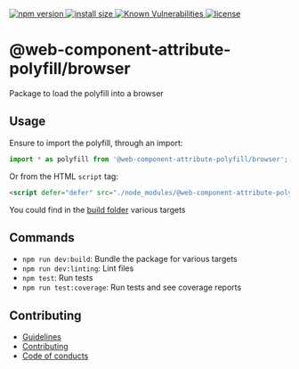 <p>
    <a href="https://www.npmjs.com/package/@web-component-attribute-polyfill/browser">
    <img src="https://img.shields.io/npm/v/@web-component-attribute-polyfill/browser" alt="npm version">
  </a>

  <a href="https://packagephobia.now.sh/result?p=@web-component-attribute-polyfill/browser">
    <img src="https://packagephobia.now.sh/badge?p=@web-component-attribute-polyfill/browser" alt="install size">
  </a>

  <a href="https://snyk.io/test/github/rochejul/web-component-attribute-polyfill">
    <img src="https://snyk.io/test/github/rochejul/web-component-attribute-polyfill/badge.svg?targetFile=packages/browser/package.json" alt="Known Vulnerabilities">
  </a>

  <a href="https://github.com/rochejul/web-component-attribute-polyfill/blob/main/LICENSE">
    <img src="https://img.shields.io/npm/l/@web-component-attribute-polyfill/browser.svg" alt="license">
  </a>
</p>

# @web-component-attribute-polyfill/browser

Package to load the polyfill into a browser

## Usage

Ensure to import the polyfill, through an import:

```js
import * as polyfill from '@web-component-attribute-polyfill/browser';
```

Or from the HTML `script` tag:

```html
<script defer="defer" src="./node_modules/@web-component-attribute-polyfill/browser/build/bundle.js">
```

You could find in the [build folder](./build/) various targets

## Commands

- `npm run dev:build`: Bundle the package for various targets
- `npm run dev:linting`: Lint files
- `npm test`: Run tests
- `npm run test:coverage`: Run tests and see coverage reports

## Contributing

- [Guidelines](../../docs/GUIDELINES.md)
- [Contributing](../../docs/CONTRIBUTING.md)
- [Code of conducts](../../docs/CODE_OF_CONDUCTS.md)

